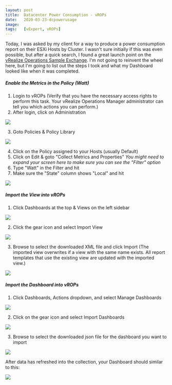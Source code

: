 ```yaml
---
layout: post
title:  Datacenter Power Consumption - vROPs
date:   2020-03-23-dcpowerusage
image:  
tags:   [vExpert, vROPs]
---
```

Today, I was asked by my client for a way to produce a power consumption report on their ESXi Hosts by Cluster. I wasn't sure initially if this was even possible, but after a quick search, I found a great launch point on the [vRealize Operations Sample Exchange](https://vrealize.vmware.com/sample-exchange/). I'm not going to reinvent the wheel here, but I'm going to list out the steps I took and what my Dashboard looked like when it was completed.

<h5>Enable the Metrics in the Policy (Watt)</h5>

1. Login to vROPs
   (Verify that you have the necessary access rights to perform this task. Your vRealize Operations Manager administrator can tell you which actions you can perform.)
2. After login, click on Administration  

![]({{site.baseurl}}/img/vrops_1.png)

3. Goto Policies & Policy Library  

![]({{site.baseurl}}/img/vrops_2.png)

4. Click on the Policy assigned to your Hosts (usually Default)
5. Click on Edit & goto "Collect Metrics and Properties"
   _You might need to expand your screen here to make sure you can see the "Filter" option_
6. Type "Watt" in the Filter and hit <ENTER>
7. Make sure the "State" column shows "Local" and hit <ENTER>  

![]({{site.baseurl}}/img/vrops_3.png)

<h5>Import the View into vROPs</h5>

1. Click Dashboards at the top & Views on the left sidebar  

![]({{site.baseurl}}/img/vrops_4.png)

2. Click the gear icon and select Import View  

![]({{site.baseurl}}/img/vrops_5.png)

3. Browse to select the downloaded XML file and click Import
   (The imported view overwrites if a view with the same name exists. All report templates that use the existing view are updated with the imported view.)  
       
![]({{site.baseurl}}/img/vrops_5a.png)

<h5>Import the Dashboard into vROPs</h5>

1. Click Dashboards, Actions dropdown, and select Manage Dashboards  

![]({{site.baseurl}}/img/vrops_6.png)

2. Click on the gear icon and select Import Dashboards  

![]({{site.baseurl}}/img/vrops_7.png)

3. Browse to select the downloaded json file for the dashboard you want to import  

![]({{site.baseurl}}/img/vrops_7a.png)

After data has refreshed into the collection, your Dashboard should similar to this:  

![]({{site.baseurl}}/img/vrops_dash.png)
